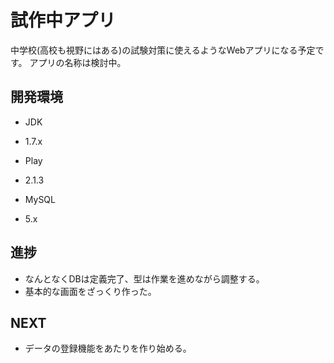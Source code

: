 試作中アプリ
=====================================
中学校(高校も視野にはある)の試験対策に使えるようなWebアプリになる予定です。
アプリの名称は検討中。

開発環境
-------------------------------------
* JDK
 - 1.7.x
* Play
 - 2.1.3
* MySQL
 - 5.x

進捗
-------------------------------------
* なんとなくDBは定義完了、型は作業を進めながら調整する。
* 基本的な画面をざっくり作った。

NEXT
-------------------------------------
* データの登録機能をあたりを作り始める。